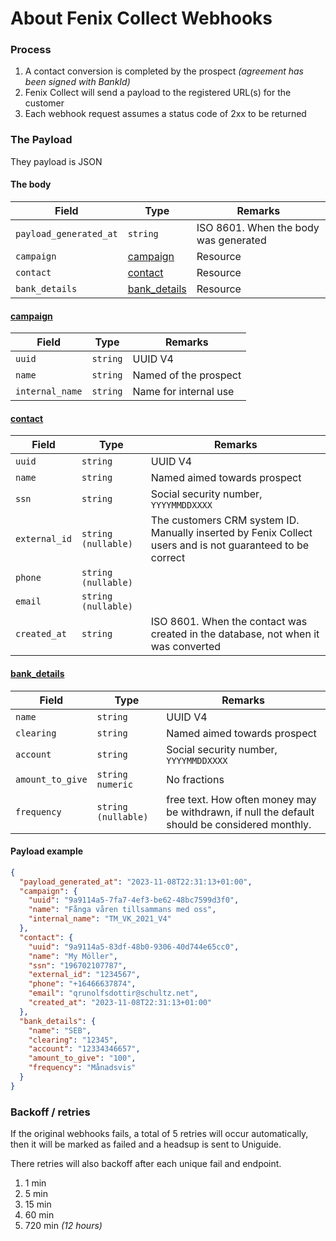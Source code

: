 # About Fenix Collect Webhooks



### Process

1. A contact conversion is completed by the prospect *(agreement has been signed with BankId)*
2. Fenix Collect will send a payload to the registered URL(s) for the customer
2. Each webhook request assumes a status code of 2xx to be returned


### The Payload

They payload is JSON


#### The body

| **Field**              | **Type**                      | **Remarks**                           |
| ---------------------- | ----------------------------- | ------------------------------------- |
| `payload_generated_at` | `string`                      | ISO 8601. When the body was generated |
| `campaign`             | [campaign](#campaign)         | Resource                              |
| `contact`              | [contact](#contact)           | Resource                              |
| `bank_details`         | [bank_details](#bank_details) | Resource                              |


#### <a name="campaign"></a> [campaign](#campaign)  

| Field           | Type     | Remarks               |
| --------------- | -------- | --------------------- |
| `uuid`          | `string` | UUID V4               |
| `name`          | `string` | Named of the prospect |
| `internal_name` | `string` | Name for internal use |

#### <a name="contact"></a> [contact](#contact)  

| Field         | Type                  | Remarks                                                      |
| ------------- | --------------------- | ------------------------------------------------------------ |
| `uuid`        | `string`              | UUID V4                                                      |
| `name`        | `string`              | Named aimed towards prospect                                 |
| `ssn`         | `string`              | Social security number, `YYYYMMDDXXXX`                       |
| `external_id` | `string` `(nullable)` | The customers CRM system ID. Manually inserted by Fenix Collect users and is not guaranteed to be correct |
| `phone`       | `string` `(nullable)` |                                                              |
| `email`       | `string` `(nullable)` |                                                              |
| `created_at`  | `string`              | ISO 8601. When the contact was created in the database, not when it was converted |

#### <a name="bank_details"></a> [bank_details](#bank_details)  

| Field            | Type                  | Remarks                                                      |
| ---------------- | --------------------- | ------------------------------------------------------------ |
| `name`           | `string`              | UUID V4                                                      |
| `clearing`       | `string`              | Named aimed towards prospect                                 |
| `account`        | `string`              | Social security number, `YYYYMMDDXXXX`                       |
| `amount_to_give` | `string` `numeric`    | No fractions                                                 |
| `frequency`      | `string` `(nullable)` | free text. How often money may be withdrawn, if null the default should be considered monthly. |

#### Payload example

```json
{
  "payload_generated_at": "2023-11-08T22:31:13+01:00",
  "campaign": {
    "uuid": "9a9114a5-7fa7-4ef3-be62-48bc7599d3f0",
    "name": "Fånga våren tillsammans med oss",
    "internal_name": "TM_VK_2021_V4"
  },
  "contact": {
    "uuid": "9a9114a5-83df-48b0-9306-40d744e65cc0",
    "name": "My Möller",
    "ssn": "196702107787",
    "external_id": "1234567",
    "phone": "+16466637874",
    "email": "qrunolfsdottir@schultz.net",
    "created_at": "2023-11-08T22:31:13+01:00"
  },
  "bank_details": {
    "name": "SEB",
    "clearing": "12345",
    "account": "12334346657",
    "amount_to_give": "100",
    "frequency": "Månadsvis"
  }
}
```



### Backoff / retries

If the original webhooks fails, a  total of 5 retries will occur automatically, then it will be marked as failed and a headsup is sent to Uniguide.

There retries will also backoff after each unique fail and endpoint.

1. 1 min
2. 5 min
3. 15 min
4. 60 min
5. 720 min _(12 hours)_
